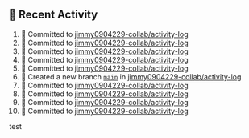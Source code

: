 ## 📌 Recent Activity
<!--START_SECTION:activity-->
1. 📝 Committed to [jimmy0904229-collab/activity-log](https://github.com/jimmy0904229-collab/activity-log/commit/1123cc59b020d086a92131fa0a494da127b3a114)
2. 📝 Committed to [jimmy0904229-collab/activity-log](https://github.com/jimmy0904229-collab/activity-log/commit/f310bc601336e969653b945f78cf7b66daef17d3)
3. 📝 Committed to [jimmy0904229-collab/activity-log](https://github.com/jimmy0904229-collab/activity-log/commit/0774ed6c7925e135fce8e1f3afa2d6d71236c5b3)
4. 📝 Committed to [jimmy0904229-collab/activity-log](https://github.com/jimmy0904229-collab/activity-log/commit/a3d57e65d17e1f312ea26223e54e67b1c8927ac9)
5. 📝 Committed to [jimmy0904229-collab/activity-log](https://github.com/jimmy0904229-collab/activity-log/commit/cd7a9fd808616d6094564073decfd6bfb73287d8)
6. 🎉 Created a new branch [`main`](https://github.com/jimmy0904229-collab/activity-log/tree/main) in [jimmy0904229-collab/activity-log](https://github.com/jimmy0904229-collab/activity-log)
7. 📝 Committed to [jimmy0904229-collab/activity-log](https://github.com/jimmy0904229-collab/activity-log/commit/60fc2a1be7781fae785bc16e07ed99ef3e9184be)
8. 📝 Committed to [jimmy0904229-collab/activity-log](https://github.com/jimmy0904229-collab/activity-log/commit/3e3b3c74de987b778401924abce1916516240e68)
9. 📝 Committed to [jimmy0904229-collab/activity-log](https://github.com/jimmy0904229-collab/activity-log/commit/d7622306b214d3507064cd8c6431ce1f678b3204)
10. 📝 Committed to [jimmy0904229-collab/activity-log](https://github.com/jimmy0904229-collab/activity-log/commit/7bd6f6e210847735886281074e4ff8ed2f9bed07)
<!--END_SECTION:activity-->
test
